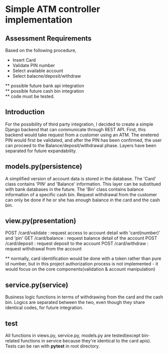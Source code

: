 # Simple ATM controller implementation

## Assessment Requirements
Based on the following procedure,
- Insert Card
- Validate PIN number
- Select available account
- Select balacne/deposit/withdraw

** possible future bank api integration<br />
** possible future cash bin integration<br />
** code must be tested. 

## Introduction
For the possibility of third party integration, I decided to create a simple Django backend that can communicate through REST API. First, this backend would take request from a customer using an ATM. The enetered PIN would first be validated, and after the PIN has been confirmed, the user can proceed to the Balance/deposit/withdrawal phase. Layers have been separated for future expandability.

## models.py(persistence)
A simplified version of account data is stored in the database. The 'Card' class contains 'PIN' and 'Balance' information. This layer can be substitued with bank databases in the future.
The 'Bin' class contains balance information of a specific cash bin. Request withdrawal from the customer can only be done if he or she has enough balance in the card and the cash bin.

## view.py(presentation)
POST /card/validate : request access to account detail with 'card(number)' and 'pin'
GET /card/balance   : request balance detail of the account
POST /card/deposit  : request deposit to the account
POST /card/withdraw : request withdrawal from the account

** normally, card identification would be done with a token rather than pure id number, but in this project authorization process is not implemented - it would focus on the core components(validation & account manipulation)

## service.py(service)
Business logic functions in terms of withdrawing from the card and the cash bin. Logics are separated between the two, even though they share identical codes, for future integration.

## test
All functions in views.py, service.py, models.py are tested(except bin-related functions in service because they're identical to the card apis). Tests can be ran with __**pytest**__ in root directory.
